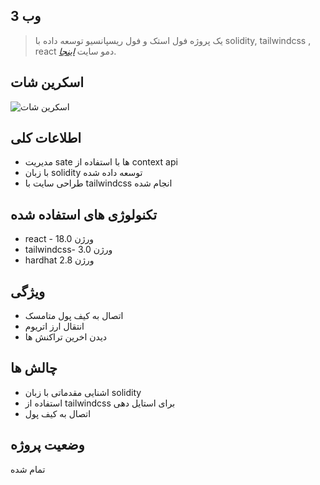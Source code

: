 ## وب 3
> یک پروژه فول استک و فول ریسپانسیو توسعه داده با solidity, tailwindcss , react
> دمو سایت [_اینجا_](https://smart-contract-web3.netlify.app/).

## اسکرین شات

![اسکرین شات](https://i.ibb.co/DVF4tNW/image.png)



## اطلاعات کلی

- مدیریت sate ها با استفاده از context api
- با زبان solidity توسعه داده شده
- طراحی سایت با tailwindcss انجام شده  



## تکنولوژی های استفاده شده

- react - ورژن 18.0
- tailwindcss- ورژن 3.0
- hardhat  2.8 ورژن

## ویژگی 

- اتصال به کیف پول متامسک
- انتقال ارز اتریوم 
- دیدن اخرین تراکنش ها


## چالش ها

- اشنایی مقدماتی با زبان solidity
- استفاده از tailwindcss برای استایل دهی 
-  اتصال به کیف پول





## وضعیت پروژه
تمام شده

